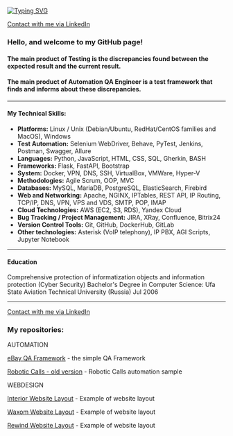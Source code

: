 [![Typing SVG](https://readme-typing-svg.demolab.com?font=Fira+Code&size=24&duration=2000&pause=500&multiline=true&random=false&width=460&height=96&lines=Sergei+Riabov;Automation+QA+Engineer;Los+Angeles%2C+California%2C+USA)](https://git.io/typing-svg)

[Contact with me via LinkedIn](https://www.linkedin.com/in/sergei-riabov)

### Hello, and welcome to my GitHub page!

#### The main product of Testing is the discrepancies found between the expected result and the current result.
#### The main product of Automation QA Engineer is a test framework that finds and informs about these discrepancies.
----------------
#### My Technical Skills:

- **Platforms:** Linux / Unix (Debian/Ubuntu, RedHat/CentOS families and MacOS), Windows
- **Test Automation:** Selenium WebDriver, Behave, PyTest, Jenkins, Postman, Swagger, Allure
- **Languages:** Python, JavaScript, HTML, CSS, SQL, Gherkin, BASH
- **Frameworks:** Flask, FastAPI, Bootstrap
- **System:** Docker, VPN, DNS, SSH, VirtualBox, VMWare, Hyper-V
- **Methodologies:** Agile Scrum, OOP, MVC
- **Databases:** MySQL, MariaDB, PostgreSQL, ElasticSearch, Firebird
- **Web and Networking:** Apache, NGINX, IPTables, REST API, IP Routing, TCP/IP, DNS, VPN, VPS and VDS, SMTP, POP, IMAP
- **Cloud Technologies:** AWS (EC2, S3, RDS), Yandex Cloud
- **Bug Tracking / Project Management:** JIRA, XRay, Confluence, Bitrix24
- **Version Control Tools:** Git, GitHub, DockerHub, GitLab
- **Other technologies:** Asterisk (VoIP telephony), IP PBX, AGI Scripts, Jupyter Notebook
----------------
#### Education

Comprehensive protection of informatization objects and information protection (Cyber Security)
Bachelor's Degree in Computer Science: Ufa State Aviation Technical University (Russia)
Jul 2006

----------------

[Contact with me via LinkedIn](https://www.linkedin.com/in/sergei-riabov)

### My repositories:

AUTOMATION

[eBay QA Framework](https://github.com/alfatetan/qa_automation_sample_ebay) - the simple QA Framework

[Robotic Calls - old version](https://github.com/alfatetan/robotron) - Robotic Calls automation sample

WEBDESIGN

[Interior Website Layout](https://github.com/alfatetan/html_css_layout_ex_interior) - Example of website layout

[Waxom Website Layout](https://github.com/alfatetan/html_css_layout_ex_waxom) - Example of website layout

[Rewind Website Layout](https://github.com/alfatetan/html_css_layout_ex_rewind) - Example of website layout

<!--
**alfatetan/Alfatetan** is a ✨ _special_ ✨ repository because its `README.md` (this file) appears on your GitHub profile.

Here are some ideas to get you started:

- 🔭 I’m currently working on ...
- 🌱 I’m currently learning ...
- 👯 I’m looking to collaborate on ...
- 🤔 I’m looking for help with ...
- 💬 Ask me about ...
- 📫 How to reach me: ...
- 😄 Pronouns: ...
- ⚡ Fun fact: ...
-->
